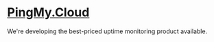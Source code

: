 # [PingMy.Cloud](https://pingmy.cloud)
We're developing the best-priced uptime monitoring product available.
